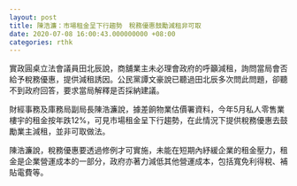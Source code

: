 ```yaml
---
layout: post
title: 陳浩濂：市場租金呈下行趨勢　稅務優惠鼓勵減租非可取
date: 2020-07-08 16:00:43.000000000 +08:00
categories: rthk
---
```


實政圓桌立法會議員田北辰說，商舖業主未必理會政府的呼籲減租，詢問當局會否給予稅務優惠，提供減租誘因。公民黨譚文豪說已聽過田北辰多次問此問題，卻聽不到政府回答，要求當局解釋是否採納建議。

財經事務及庫務局副局長陳浩濂說，據差餉物業估價署資料，今年5月私人零售業樓宇的租金按年跌12%，可見市場租金呈下行趨勢，在此情況下提供稅務優惠去鼓勵業主減租，並非可取做法。

陳浩濂說，稅務優惠要透過修例才可實施，未能在短期內紓緩企業的租金壓力，租金是企業營運成本的一部分，政府亦著力減低其他營運成本，包括寬免利得稅、補貼電費等。
